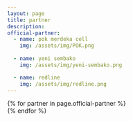 ```yaml
---
layout: page
title: partner
description:
official-partner:
  - name: pok merdeka cell
    img: /assets/img/POK.png
    
  - name: yeni sembako
    img: /assets/img/yeni-sembako.png

  - name: redline
    img: /assets/img/redline.png
---
```


<div class="row row-cols-1 row-cols-md-3 g-3">
  {% for partner in page.official-partner %}
  <div class="col">
    <div class="card h-100">
      <div class="card-body">
        <img src="{{ partner.img }}" alt="" class="card-img">
      </div>
    </div>
  </div>
  {% endfor %}
</div>
